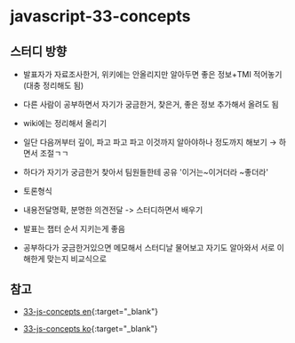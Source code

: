 # javascript-33-concepts


## 스터디 방향

* 발표자가 자료조사한거, 위키에는 안올리지만 알아두면 좋은 정보+TMI 적어놓기(대충 정리해도 됨)

* 다른 사람이 공부하면서 자기가 궁금한거, 찾은거, 좋은 정보 추가해서 올려도 됨

* wiki에는 정리해서 올리기 

* 일단 다음꺼부터 깊이, 파고 파고 파고 이것까지 알아야하나 정도까지 해보기 → 하면서 조절ㄱㄱ

* 하다가 자기가 궁금한거 찾아서 팀원들한테 공유 '이거는~이거더라 ~좋더라'

* 토론형식

* 내용전달명확, 분명한 의견전달 -> 스터디하면서 배우기

* 발표는 챕터 순서 지키는게 좋음

* 공부하다가 궁금한거있으면 메모해서 스터디날 물어보고 자기도 알아와서 서로 이해한게 맞는지 비교식으로


## 참고
* [33-js-concepts en](https://github.com/leonardomso/33-js-concepts){:target="_blank"}

* [33-js-concepts ko](https://github.com/yjs03057/33-js-concepts){:target="_blank"}
